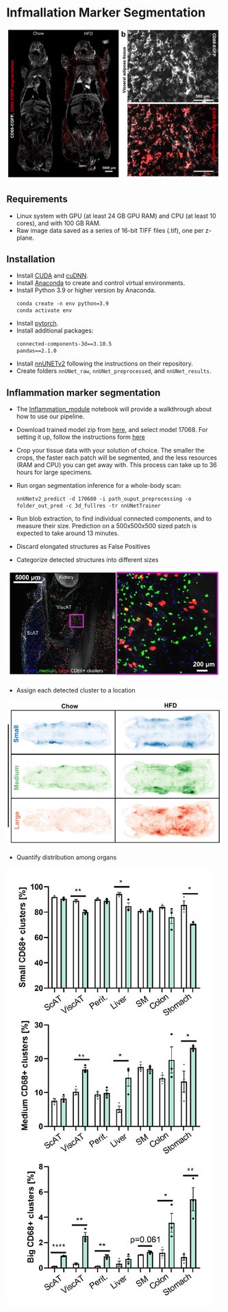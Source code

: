 # Infmallation Marker Segmentation 


![Example](./assets/wholebody+zoom.png)

## Requirements
* Linux system with GPU (at least 24 GB GPU RAM) and CPU (at least 10 cores), and with 100 GB RAM.  
* Raw image data saved as a series of 16-bit TIFF files (.tif), one per z-plane. 
  
## Installation
* Install [CUDA](https://developer.nvidia.com/cuda-toolkit) and [cuDNN](https://developer.nvidia.com/cudnn).
* Install [Anaconda](https://www.anaconda.com/download#downloads) to create and control virtual environments.
* Install Python 3.9 or higher version by Anaconda.
  ```
  conda create -n env python=3.9
  conda activate env
  ```
* Install [pytorch](https://pytorch.org/get-started/locally/).
* Install additional packages:
  ```
  connected-components-3d==3.10.5
  pandas==2.1.0
  ```
* Install [nnUNETv2](https://github.com/MIC-DKFZ/nnUNet/tree/master) following the instructions on their repository.
* Create folders `nnUNet_raw`, `nnUNet_preprocessed`, and `nnUNet_results`.
   
  
## Inflammation marker segmentation
* The [Inflammation_module](./Inflammation_module.ipynb) notebook will provide a walkthrough about how to use our pipeline.

* Download trained model zip from [here](../models/Immune_model.zip), and select model 17068. For setting it up, follow the instructions form [here](https://github.com/MIC-DKFZ/nnUNet/blob/master/documentation/how_to_use_nnunet.md#how-to-deploy-and-run-inference-with-your-pretrained-models)
* Crop your tissue data with your solution of choice. The smaller the crops, the faster each patch will be segmented, and the less resources (RAM and CPU) you can get away with. This process can take up to 36 hours for large specimens.

* Run organ segmentation inference for a whole-body scan:
  ```
  nnUNetv2_predict -d 170680 -i path_ouput_preprocessing -o folder_out_pred -c 3d_fullres -tr nnUNetTrainer 
  ```  
* Run blob extraction, to find individual connected components, and to measure their size. Prediction on a 500x500x500 sized patch is expected to take around 13 minutes.
* Discard elongated structures as False Positives
* Categorize detected structures into different sizes

![Example](./assets/size_filtering.png)
  
* Assign each detected cluster to a location

![Example](./assets/size_maps.png)

* Quantify distribution among organs

![Example](./assets/quant.png)
